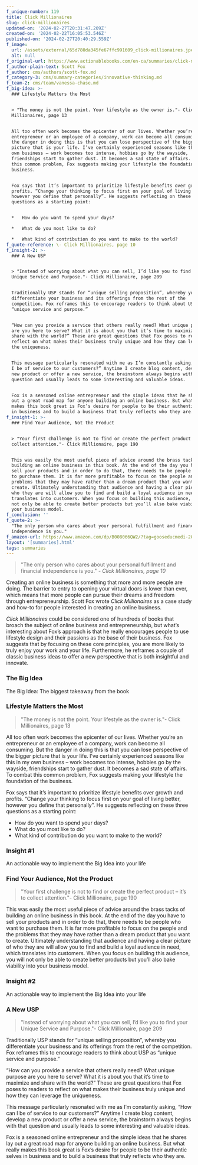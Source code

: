 ```yaml
---
f_unique-number: 119
title: Click Millionaires
slug: click-millionaires
updated-on: '2024-02-27T20:31:47.209Z'
created-on: '2024-02-22T16:05:53.546Z'
published-on: '2024-02-27T20:40:29.559Z'
f_image:
  url: /assets/external/65d780da345fe67ffc991609_click-millionaires.jpeg
  alt: null
f_original-url: https://www.actionablebooks.com/en-ca/summaries/click-millionaires/
f_author-plain-text: Scott Fox
f_author: cms/authors/scott-fox.md
f_category-3: cms/summary-categories/innovative-thinking.md
f_team-2: cms/team/vanessa-chase.md
f_big-idea: >-
  ### Lifestyle Matters the Most


  > "The money is not the point. Your lifestyle as the owner is."- Click
  Millionaires, page 13


  All too often work becomes the epicenter of our lives. Whether you’re an
  entrepreneur or an employee of a company, work can become all consuming. But
  the danger in doing this is that you can lose perspective of the bigger
  picture that is your life. I’ve certainly experienced seasons like this in my
  own business – work becomes too intense, hobbies go by the wayside,
  friendships start to gather dust. It becomes a sad state of affairs. To combat
  this common problem, Fox suggests making your lifestyle the foundation of the
  business.


  Fox says that it’s important to prioritize lifestyle benefits over growth and
  profits. “Change your thinking to focus first on your goal of living better,
  however you define that personally”. He suggests reflecting on these three
  questions as a starting point:


  *   How do you want to spend your days?

  *   What do you most like to do?

  *   What kind of contribution do you want to make to the world?
f_quote-reference: \- Click Millionaires, page 10
f_insight-2: >-
  ### A New USP


  > "Instead of worrying about what you can sell, I’d like you to find your
  Unique Service and Purpose."- Click Millionaire, page 209


  Traditionally USP stands for “unique selling proposition”, whereby you
  differentiate your business and its offerings from the rest of the
  competition. Fox reframes this to encourage readers to think about USP as
  “unique service and purpose.”


  “How can you provide a service that others really need? What unique purpose
  are you here to serve? What it is about you that it’s time to maximize and
  share with the world?” These are great questions that Fox poses to readers to
  reflect on what makes their business truly unique and how they can leverage
  the uniqueness.


  This message particularly resonated with me as I’m constantly asking, “How can
  I be of service to our customers?” Anytime I create blog content, develop a
  new product or offer a new service, the brainstorm always begins with that
  question and usually leads to some interesting and valuable ideas.


  Fox is a seasoned online entrepreneur and the simple ideas that he shares lay
  out a great road map for anyone building an online business. But what really
  makes this book great is Fox’s desire for people to be their authentic selves
  in business and to build a business that truly reflects who they are.
f_insight-1: >-
  ### Find Your Audience, Not the Product


  > "Your first challenge is not to find or create the perfect product – it’s to
  collect attention."- Click Millionaire, page 190


  This was easily the most useful piece of advice around the brass tacks of
  building an online business in this book. At the end of the day you have to
  sell your products and in order to do that, there needs to be people who want
  to purchase them. It is far more profitable to focus on the people and the
  problems that they may have rather than a dream product that you want to
  create. Ultimately understanding that audience and having a clear picture of
  who they are will allow you to find and build a loyal audience in need, which
  translates into customers. When you focus on building this audience, you will
  not only be able to create better products but you’ll also bake viability into
  your business model.
f_conclusion: ''
f_quote-2: >-
  "The only person who cares about your personal fulfillment and financial
  independence is you."
f_amazon-url: https://www.amazon.com/dp/B008066QW2/?tag=gooseducmedi-20
layout: '[summaries].html'
tags: summaries
---
```


> "The only person who cares about your personal fulfillment and financial independence is you." _\- Click Millionaires, page 10_

Creating an online business is something that more and more people are doing. The barrier to entry to opening your virtual doors is lower than ever, which means that more people can pursue their dreams and freedom through entrepreneurship. Scott Fox wrote _Click Millionaires_ as a case study and how-to for people interested in creating an online business.

_Click Millionaires_ could be considered one of hundreds of books that broach the subject of online business and entrepreneurship, but what’s interesting about Fox’s approach is that he really encourages people to use lifestyle design and their passions as the base of their business. Fox suggests that by focusing on these core principles, you are more likely to truly enjoy your work and your life. Furthermore, he reframes a couple of classic business ideas to offer a new perspective that is both insightful and innovate.

### The Big Idea

The Big Idea: The biggest takeaway from the book

### Lifestyle Matters the Most

> "The money is not the point. Your lifestyle as the owner is."- Click Millionaires, page 13

All too often work becomes the epicenter of our lives. Whether you’re an entrepreneur or an employee of a company, work can become all consuming. But the danger in doing this is that you can lose perspective of the bigger picture that is your life. I’ve certainly experienced seasons like this in my own business – work becomes too intense, hobbies go by the wayside, friendships start to gather dust. It becomes a sad state of affairs. To combat this common problem, Fox suggests making your lifestyle the foundation of the business.

Fox says that it’s important to prioritize lifestyle benefits over growth and profits. “Change your thinking to focus first on your goal of living better, however you define that personally”. He suggests reflecting on these three questions as a starting point:

*   How do you want to spend your days?
*   What do you most like to do?
*   What kind of contribution do you want to make to the world?

### Insight #1

An actionable way to implement the Big Idea into your life

### Find Your Audience, Not the Product

> "Your first challenge is not to find or create the perfect product – it’s to collect attention."- Click Millionaire, page 190

This was easily the most useful piece of advice around the brass tacks of building an online business in this book. At the end of the day you have to sell your products and in order to do that, there needs to be people who want to purchase them. It is far more profitable to focus on the people and the problems that they may have rather than a dream product that you want to create. Ultimately understanding that audience and having a clear picture of who they are will allow you to find and build a loyal audience in need, which translates into customers. When you focus on building this audience, you will not only be able to create better products but you’ll also bake viability into your business model.

### Insight #2

An actionable way to implement the Big Idea into your life

### A New USP

> "Instead of worrying about what you can sell, I’d like you to find your Unique Service and Purpose."- Click Millionaire, page 209

Traditionally USP stands for “unique selling proposition”, whereby you differentiate your business and its offerings from the rest of the competition. Fox reframes this to encourage readers to think about USP as “unique service and purpose.”

“How can you provide a service that others really need? What unique purpose are you here to serve? What it is about you that it’s time to maximize and share with the world?” These are great questions that Fox poses to readers to reflect on what makes their business truly unique and how they can leverage the uniqueness.

This message particularly resonated with me as I’m constantly asking, “How can I be of service to our customers?” Anytime I create blog content, develop a new product or offer a new service, the brainstorm always begins with that question and usually leads to some interesting and valuable ideas.

Fox is a seasoned online entrepreneur and the simple ideas that he shares lay out a great road map for anyone building an online business. But what really makes this book great is Fox’s desire for people to be their authentic selves in business and to build a business that truly reflects who they are.
